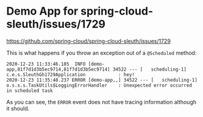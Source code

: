 # Demo App for spring-cloud-sleuth/issues/1729

https://github.com/spring-cloud/spring-cloud-sleuth/issues/1729

This is what happens if you throw an exception out of a `@Scheduled` method:

```
2020-12-23 11:33:46.185  INFO [demo-app,81f7d1d3b5ec9714,81f7d1d3b5ec9714] 34522 --- [   scheduling-1] c.e.s.SleuthGh1729Application            : hey!
2020-12-23 11:35:48.237 ERROR [demo-app,,] 34522 --- [   scheduling-1] o.s.s.s.TaskUtils$LoggingErrorHandler    : Unexpected error occurred in scheduled task
```

As you can see, the `ERROR` event does not have tracing information although it should.
